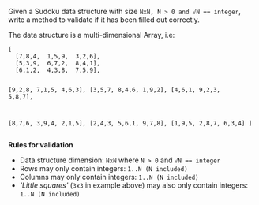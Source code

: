 <p>Given a Sudoku data structure with size <code>NxN, N &gt; 0 and √N == integer</code>, write a method to validate if it has been filled out correctly.</p>
<p>The data structure is a multi-dimensional Array, i.e:</p>
<pre><code>[
  [7,8,4,  1,5,9,  3,2,6],
  [5,3,9,  6,7,2,  8,4,1],
  [6,1,2,  4,3,8,  7,5,9],
  
  [9,2,8,  7,1,5,  4,6,3],
  [3,5,7,  8,4,6,  1,9,2],
  [4,6,1,  9,2,3,  5,8,7],
  
  [8,7,6,  3,9,4,  2,1,5],
  [2,4,3,  5,6,1,  9,7,8],
  [1,9,5,  2,8,7,  6,3,4]
]
</code></pre>
<p><strong>Rules for validation</strong></p>
<ul>
<li>Data structure dimension: <code>NxN</code> where <code>N &gt; 0</code> and <code>√N == integer</code></li>
<li>Rows may only contain integers: <code>1..N (N included)</code></li>
<li>Columns may only contain integers: <code>1..N (N included)</code></li>
<li><em>'Little squares'</em> (<code>3x3</code> in example above) may also only contain integers: <code>1..N (N included)</code></li>
</ul>

